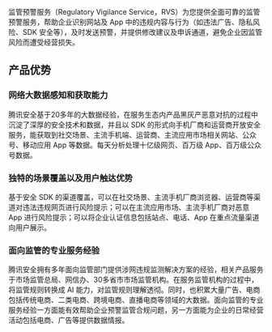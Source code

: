 监管预警服务（Regulatory Vigilance Service，RVS）为您提供全面可靠的监管预警服务，帮助企业识别网站及 App 中的违规内容与行为（如违法广告、隐私风险、SDK 安全等），及时发送预警，并提供修改建议及申诉通道，避免企业因监管风险而遭受经营损失。

## 产品优势
### 网络大数据感知和获取能力
腾讯安全基于20多年的大数据经验，在服务生态内产品黑灰产恶意对抗的过程中沉淀了深厚的安全技术和数据，并且以 SDK 的形式向手机厂商和运营商开放安全服务，能获取到社交场景、主流手机端、运营商、主流应用市场相关网站、公众号、移动应用 App 等数据。每天分析处理十亿级网页、百万级 App、百万级公众号数据。

### 独特的场景覆盖以及用户触达优势
基于安全 SDK 的渠道覆盖，可以在社交场景、主流手机厂商浏览器、运营商等渠道对违法违规网页进行风险提示；可以在主流应用市场、主流手机厂商对恶意 App 进行风险提示；可以将企业认证信息包括站点、电话、App 在重点流量渠道向用户展示。

### 面向监管的专业服务经验
腾讯安全拥有多年面向监管部门提供涉网违规监测解决方案的经验，相关产品服务于市场监管总局、网信办、30多省市市场监管机构。在服务监管机构的过程中，将监管规则转换成 AI 能力，对监管规则理解透彻。同时，也积累大量广告、电商包括传统电商、二类电商、跨境电商、直播电商等领域的大数据。面向监管的专业服务经验一方面能有效帮助企业预警监管合规问题，另一方面能为企业的日常经营活动包括电商、广告等提供数据情报。
